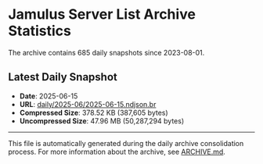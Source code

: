 # Jamulus Server List Archive Statistics

The archive contains 685 daily snapshots since 2023-08-01.

## Latest Daily Snapshot

- **Date**: 2025-06-15
- **URL**: [daily/2025-06/2025-06-15.ndjson.br](https://jamulus-archive.ap-south-1.linodeobjects.com/main/daily/2025-06/2025-06-15.ndjson.br)
- **Compressed Size**: 378.52 KB (387,605 bytes)
- **Uncompressed Size**: 47.96 MB (50,287,294 bytes)

---

This file is automatically generated during the daily archive consolidation process.
For more information about the archive, see [ARCHIVE.md](ARCHIVE.md).
